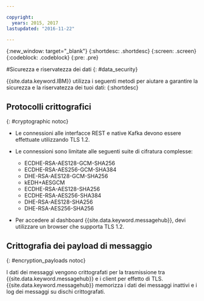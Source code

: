 ```yaml
---

copyright:
  years: 2015, 2017
lastupdated: "2016-11-22"

---
```


{:new_window: target="_blank"}
{:shortdesc: .shortdesc}
{:screen: .screen}
{:codeblock: .codeblock}
{:pre: .pre}


#Sicurezza e riservatezza dei dati
{: #data_security}


{{site.data.keyword.IBM}} utilizza i seguenti metodi per aiutare a garantire la sicurezza e la
riservatezza dei tuoi dati:
{:shortdesc}

## Protocolli crittografici
{: #cryptographic notoc}


*  Le connessioni alle interfacce REST e native Kafka devono essere effettuate utilizzando TLS 1.2.
*  Le connessioni sono limitate alle seguenti suite di cifratura complesse:

      * ECDHE-RSA-AES128-GCM-SHA256
      * ECDHE-RSA-AES256-GCM-SHA384
      * DHE-RSA-AES128-GCM-SHA256
      * kEDH+AESGCM
      * ECDHE-RSA-AES128-SHA256
      * ECDHE-RSA-AES256-SHA384
      * DHE-RSA-AES128-SHA256
      * DHE-RSA-AES256-SHA256



*  Per accedere al dashboard
                        {{site.data.keyword.messagehub}},
                    devi utilizzare un browser che supporta TLS 1.2.
   
## Crittografia dei payload di messaggio
{: #encryption_payloads notoc}

I dati dei messaggi vengono crittografati per la trasmissione tra {{site.data.keyword.messagehub}} e i client per effetto di TLS. {{site.data.keyword.messagehub}} memorizza i dati dei messaggi inattivi
e i log dei messaggi su dischi crittografati.



